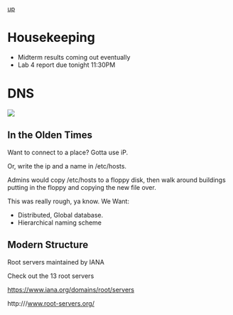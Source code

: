 [up](../index.md)

# Housekeeping
- Midterm results coming out eventually
- Lab 4 report due tonight 11:30PM

# DNS

![](https://i.imgur.com/WmRbmf5.png)

## In the Olden Times

Want to connect to a place? Gotta use iP.

Or, write the ip and a name in /etc/hosts.

Admins would copy /etc/hosts to a floppy disk, then walk around buildings putting in the floppy and copying the new file over.

This was really rough, ya know. We Want:

- Distributed, Global database.
- Hierarchical naming scheme

## Modern Structure

Root servers maintained by IANA

Check out the 13 root servers

https://www.iana.org/domains/root/servers

http:///www.root-servers.org/
